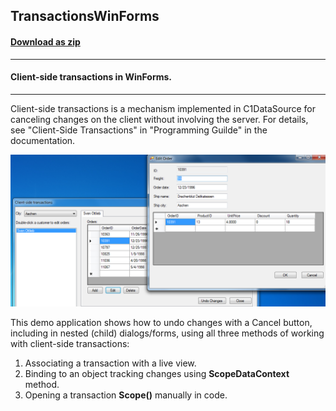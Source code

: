 ## TransactionsWinForms
#### [Download as zip](https://minhaskamal.github.io/DownGit/#/home?url=https://github.com/GrapeCity/ComponentOne-WinForms-Samples/tree/master/NetFramework\DataSource\CS\TransactionsWinForms)
____
#### Client-side transactions in WinForms.
____
Client-side transactions is a mechanism implemented in C1DataSource for canceling changes on the client without involving the server.
For details, see "Client-Side Transactions" in "Programming Guilde" in the documentation.

![screenshot](screenshot.png)

This demo application shows how to undo changes with a Cancel button, including in nested (child) dialogs/forms, using all three methods of working with client-side transactions:

1. Associating a transaction with a live view.
2. Binding to an object tracking changes using **ScopeDataContext** method.
3. Opening a transaction **Scope()** manually in code.
